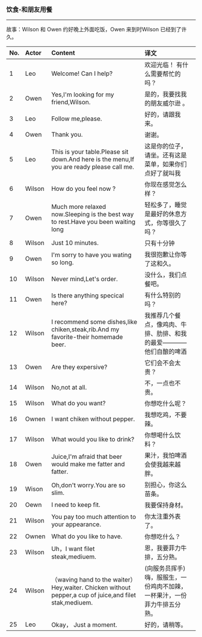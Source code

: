 ### 饮食-和朋友用餐
***
故事：Wilson 和 Owen 约好晚上外面吃饭，Owen 来到时Wilson 已经到了许久。


| No. | Actor  | Content                                                                                                | 译文 |
|:----|:-------|:-------------------------------------------------------------------------------------------------------|:--|
| 1   | Leo    | Welcome! Can I help?                                                                                   | 欢迎光临！ 有什么需要帮忙的吗？ |
| 2   | Owen   | Yes,I'm looking for my friend,Wilson.                                                                  | 是的，我要找我的朋友威尔逊 。 |
| 3   | Leo    | Follow me,please.                                                                                      | 好的，请跟我来。 |
| 4   | Owen   | Thank you.                                                                                             | 谢谢。 |
| 5   | Leo    | This is your table.Please sit down.And here is the menu,If you are ready please call me.        | 这是你的位子，请坐。还有这是菜单，如果你们点好了就叫我 |
| 6   | Wilson | How do you feel now ?                                                                                  | 你现在感觉怎么样？ |
| 7   | Owen   | Much more relaxed now.Sleeping is the best way to rest.Have you been waiting long                      | 轻松多了，睡觉是最好的休息方式，你等很久了吗？ |
| 8   | Wilson | Just 10 minutes.                                                                                       | 只有十分钟 |
| 9   | Owen   | I'm sorry to have you wating so long.                                                                  | 我很抱歉让你等了这和久。 |
| 10  | Wilson | Never mind,Let's order.                                                                                | 没什么，我们点餐吧。 |
| 11  | Owen   | Is there anything specical here?                                                                       | 有什么特别的吗？ |
| 12  | Wilson | I recommend some dishes,like chiken,steak,rib.And my favorite-their homemade beer.                     | 我推荐几个餐点，像鸡肉、牛排、肋排、和我的最爱————他们自酿的啤酒 |
| 13  | Owen   | Are they expersive?                                                                                    | 它们会不会太贵？ |
| 14  | Wilson | No,not at all.                                                                                         | 不，一点也不贵。 |
| 15  | Wilson | What do you want?                                                                                      | 你想吃什么呢？ |
| 16  | Ownen  | I want chiken without pepper.                                                                          | 我想吃鸡，不要辣。 |
| 17  | Wilson | What would you like to drink?                                                                          | 你想喝什么饮料？ |
| 18  | Owen   | Juice,I'm afraid that beer would make me fatter and fatter.                                            | 果汁，我怕啤酒会使我越来越胖。 |
| 19  | Wison  | Oh,don't worry.You are so slim.                                                                        | 别担心，你这么苗条。 |
| 20  | Oewn   | I need to keep fit.                                                                                    | 我要保持身材。 |
| 21  | Wilson | You pay too much attention to your appearance.                                                         | 你太注重外表了。 |
| 22  | Ownen  | What do you like to have.                                                                              | 你想吃什么？ |
| 23  | Wilson | Uh，I want filet steak,mediuem.                                                                        | 恩，我要菲力牛排，五分熟。 |
| 24  | Wilson | （waving hand to the waiter）Hey,waiter. Chicken without pepper,a cup of juice,and filet stak,mediuem. | (向服务员挥手)嗨，服服生，一份鸡肉不加辣，一杯果汁，一份菲力牛排五分熟。 |
| 25  | Leo    | Okay， Just a moment.                                                                                  | 好的，请稍等。 |